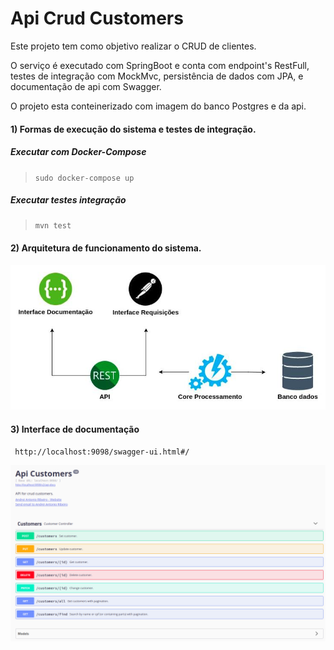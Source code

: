 # Api Crud Customers

Este projeto tem como objetivo realizar o CRUD de clientes.

O serviço é executado com SpringBoot e conta com endpoint's RestFull, testes de integração com MockMvc, persistência de dados com JPA, e documentação de api com Swagger.

O projeto esta conteinerizado com imagem do banco Postgres e da api.

#### 1) Formas de execução do sistema e testes de integração.

   ##### Executar com Docker-Compose 
   ><code>sudo docker-compose up</code>

   ##### Executar testes integração 
   ><code>mvn test</code>

#### 2) Arquitetura de funcionamento do sistema.
![](img/arquitetura.jpg)

#### 3) Interface de documentação
<code> http://localhost:9098/swagger-ui.html#/</code>

![](img/swagger.png)
